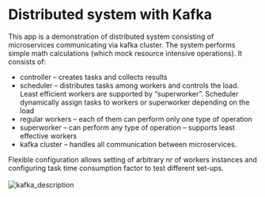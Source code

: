 # Distributed system with Kafka
This app is a demonstration of distributed system consisting of microservices communicating via kafka cluster. The system performs simple math calculations (which mock resource intensive operations). It consists of:

* controller – creates tasks and collects results
* scheduler – distributes tasks among workers and controls the load. Least efficient workers are supported by “superworker”. Scheduler dynamically assign tasks to workers or superworker depending on the load
* regular workers – each of them can perform only one type of operation
* superworker – can perform any type of operation – supports least effective workers
* kafka cluster – handles all communication between microservices.

Flexible configuration allows setting of arbitrary nr of workers instances and configuring task time consumption factor to test different set-ups.
<br/>
<br/>
![kafka_description](https://github.com/mpdgr/distributed-computing-kafka/assets/95987591/1e94bedd-68ad-4aa7-990c-a30352afb7ce)
